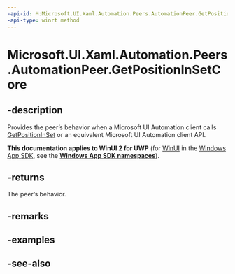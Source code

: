 ```yaml
---
-api-id: M:Microsoft.UI.Xaml.Automation.Peers.AutomationPeer.GetPositionInSetCore
-api-type: winrt method
---
```


<!-- Method syntax
virtual protected int GetPositionInSetCore()
-->

# Microsoft.UI.Xaml.Automation.Peers.AutomationPeer.GetPositionInSetCore

## -description
Provides the peer’s behavior when a Microsoft UI Automation client calls [GetPositionInSet](automationpeer_getpositioninset_381040721.md) or an equivalent Microsoft UI Automation client API.

**This documentation applies to WinUI 2 for UWP** (for [WinUI](/windows/apps/winui/winui3/) in the [Windows App SDK](/windows/apps/windows-app-sdk/), see the **[Windows App SDK namespaces](/windows/windows-app-sdk/api/winrt/)**).

## -returns
The peer’s behavior.

## -remarks

## -examples

## -see-also
